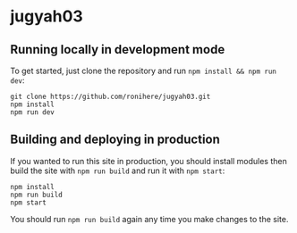# jugyah03
## Running locally in development mode

To get started, just clone the repository and run `npm install && npm run dev`:

    git clone https://github.com/ronihere/jugyah03.git
    npm install
    npm run dev


## Building and deploying in production

If you wanted to run this site in production, you should install modules then build the site with `npm run build` and run it with `npm start`:

    npm install
    npm run build
    npm start

You should run `npm run build` again any time you make changes to the site.